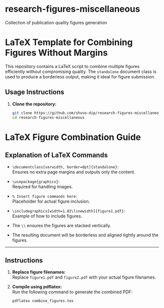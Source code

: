 # research-figures-miscellaneous
Collection of publication quality figures generation


# LaTeX Template for Combining Figures Without Margins

This repository contains a LaTeX script to combine multiple figures efficiently without compromising quality. The `standalone` document class is used to produce a borderless output, making it ideal for figure submission.

## Usage Instructions

1. **Clone the repository:**
   ```bash
   git clone https://github.com/shuvo-dip/research-figures-miscellaneous.git
   cd research-figures-miscellaneous

# LaTeX Figure Combination Guide

## Explanation of LaTeX Commands

- `\documentclass[varwidth, border=0pt]{standalone}`:  
  Ensures no extra page margins and outputs only the content.

- `\usepackage{graphicx}`:  
  Required for handling images.

- `% Insert figure commands here`:  
  Placeholder for actual figure inclusion.

- `\includegraphics[width=1.02\linewidth]{figure1.pdf}`:  
  Example of how to include figures.

- The `\\` ensures the figures are stacked vertically.

- The resulting document will be borderless and aligned tightly around the figures.

---

## Instructions

1. **Replace figure filenames:**  
   Replace `figure1.pdf` and `figure2.pdf` with your actual figure filenames.

2. **Compile using pdflatex:**  
   Run the following command to generate the combined PDF:

   ```bash
   pdflatex combine_figures.tex
